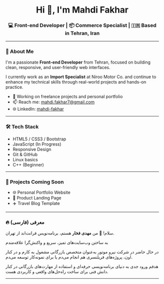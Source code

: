 <h1 align="center">Hi 👋, I'm Mahdi Fakhar</h1>

<h3 align="center">💻 Front-end Developer | 📦 Commerce Specialist | 🇮🇷 Based in Tehran, Iran</h3>

---

### 🚀 About Me

I'm a passionate **Front-end Developer** from Tehran, focused on building clean, responsive, and user-friendly web interfaces.

I currently work as an **Import Specialist** at Niroo Motor Co. and continue to enhance my technical skills through real-world projects and hands-on practice.

- 💼 Working on freelance projects and personal portfolio  
- 📫 Reach me: mahdi.fakhar7@gmail.com  
- 🌐 LinkedIn: [mahdi-fakhar](https://www.linkedin.com/in/mahdi-fakhar)

---

### 🛠️ Tech Stack

- HTML5 / CSS3 / Bootstrap  
- JavaScript (In Progress)  
- Responsive Design  
- Git & GitHub  
- Linux basics  
- C++ (Beginner)

---

### 📂 Projects Coming Soon

- 🌐 Personal Portfolio Website  
- 📱 Product Landing Page  
- ✈️ Travel Blog Template

---

### 🔥 معرفی (فارسی)

سلام! 👋 من **مهدی فخار** هستم، برنامه‌نویس فرانت‌اند از تهران.

به ساختن وب‌سایت‌های تمیز، سریع و واکنش‌گرا علاقه‌مندم 

در حال حاضر در شرکت نیرو موتور به‌عنوان متخصص بازرگانی مشغول به کارم و در کنار اون، پروژه‌های فریلنسری هم انجام می‌دم یا برای نمونه‌کار توسعه می‌دم.

هدفم ورود جدی به دنیای برنامه‌نویسی حرفه‌ای و استفاده از مهارت‌های بازرگانی در کنار دانش فنی برای ساخت راه‌حل‌های واقعی و کاربردی هست.

---

